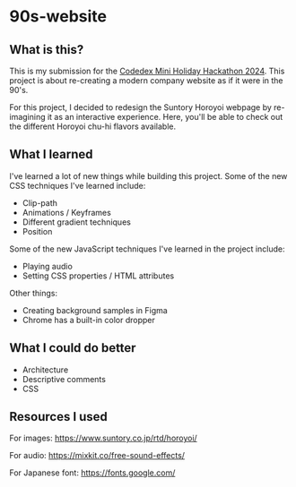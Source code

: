 # 90s-website

## What is this?

This is my submission for the
[Codedex Mini Holiday Hackathon 2024](https://www.codedex.io/holiday-hackathon).
This project is about re-creating a modern company website as if it were in the
90's.

For this project, I decided to redesign the Suntory Horoyoi webpage by
re-imagining it as an interactive experience. Here, you'll be able to check out
the different Horoyoi chu-hi flavors available.

## What I learned

I've learned a lot of new things while building this project. Some of the new
CSS techniques I've learned include:

- Clip-path
- Animations / Keyframes
- Different gradient techniques
- Position

Some of the new JavaScript techniques I've learned in the project include:

- Playing audio
- Setting CSS properties / HTML attributes

Other things:

- Creating background samples in Figma
- Chrome has a built-in color dropper

## What I could do better

- Architecture
- Descriptive comments
- CSS

## Resources I used

For images: https://www.suntory.co.jp/rtd/horoyoi/

For audio: https://mixkit.co/free-sound-effects/

For Japanese font: https://fonts.google.com/
